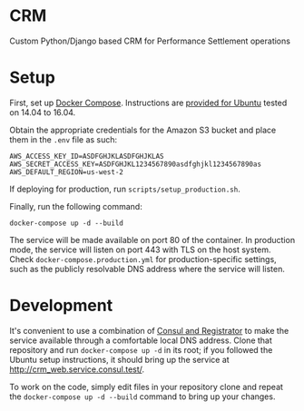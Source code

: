 # CRM

Custom Python/Django based CRM for Performance Settlement operations



# Setup

First, set up [Docker Compose](https://www.docker.com/products/docker-compose).  Instructions are [provided for Ubuntu](scripts/setup_ubuntu.sh) tested on 14.04 to 16.04.

Obtain the appropriate credentials for the Amazon S3 bucket and place them in the `.env` file as such:

```
AWS_ACCESS_KEY_ID=ASDFGHJKLASDFGHJKLAS
AWS_SECRET_ACCESS_KEY=ASDFGHJKL1234567890asdfghjkl1234567890as
AWS_DEFAULT_REGION=us-west-2
```

If deploying for production, run `scripts/setup_production.sh`.

Finally, run the following command:

```
docker-compose up -d --build
```

The service will be made available on port 80 of the container.  In production mode, the service will listen on port 443 with TLS on the host system.  Check `docker-compose.production.yml` for production-specific settings, such as the publicly resolvable DNS address where the service will listen.



# Development

It's convenient to use a combination of [Consul and Registrator](https://github.com/mgomezch/local_services) to make the service available through a comfortable local DNS address.  Clone that repository and run `docker-compose up -d` in its root; if you followed the Ubuntu setup instructions, it should bring up the service at <http://crm_web.service.consul.test/>.

To work on the code, simply edit files in your repository clone and repeat the `docker-compose up -d --build` command to bring up your changes.
